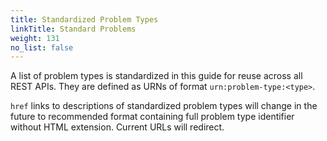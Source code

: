 ```yaml
---
title: Standardized Problem Types
linkTitle: Standard Problems
weight: 131
no_list: false
---
```


A list of problem types is standardized in this guide for reuse across all REST APIs.
They are defined as URNs of format `urn:problem-type:<type>`.

<div class="warning">

`href` links to descriptions of standardized problem types will change in the future to recommended format containing full problem type identifier without HTML extension. Current URLs will redirect.

</div>

